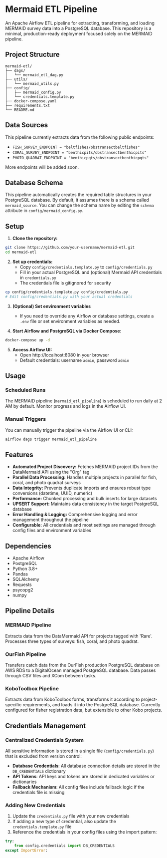 # Mermaid ETL Pipeline

An Apache Airflow ETL pipeline for extracting, transforming, and loading MERMAID survey data into a PostgreSQL database. This repository is a minimal, production-ready deployment focused solely on the MERMAID pipeline.

## Project Structure

```
mermaid-etl/
├── dags/
│   └── mermaid_etl_dag.py
├── utils/
│   └── mermaid_utils.py
├── config/
│   ├── mermaid_config.py
│   └── credentials.template.py
├── docker-compose.yaml
├── requirements.txt
└── README.md
```

## Data Sources

This pipeline currently extracts data from the following public endpoints:

- `FISH_SURVEY_ENDPOINT = "beltfishes/obstransectbeltfishes"`
- `CORAL_SURVEY_ENDPOINT = "benthicpits/obstransectbenthicpits"`
- `PHOTO_QUADRAT_ENDPOINT = "benthicpqts/obstransectbenthicpqts"`

More endpoints will be added soon.

## Database Schema

This pipeline automatically creates the required table structures in your PostgreSQL database. By default, it assumes there is a schema called `mermaid_source`. You can change the schema name by editing the `schema` attribute in `config/mermaid_config.py`.

## Setup

1. **Clone the repository:**

```bash
git clone https://github.com/your-username/mermaid-etl.git
cd mermaid-etl
```

2. **Set up credentials:**
   - Copy `config/credentials.template.py` to `config/credentials.py`
   - Fill in your actual PostgreSQL and (optional) Mermaid API credentials in `credentials.py`
   - The credentials file is gitignored for security

```bash
cp config/credentials.template.py config/credentials.py
# Edit config/credentials.py with your actual credentials
```

3. **(Optional) Set environment variables**
   - If you need to override any Airflow or database settings, create a `.env` file or set environment variables as needed.

4. **Start Airflow and PostgreSQL via Docker Compose:**

```bash
docker-compose up -d
```

5. **Access Airflow UI:**
   - Open http://localhost:8080 in your browser
   - Default credentials: username `admin`, password `admin`

## Usage

### Scheduled Runs
The MERMAID pipeline (`mermaid_etl_pipeline`) is scheduled to run daily at 2 AM by default. Monitor progress and logs in the Airflow UI.

### Manual Triggers
You can manually trigger the pipeline via the Airflow UI or CLI:

```bash
airflow dags trigger mermaid_etl_pipeline
```

## Features

- **Automated Project Discovery:** Fetches MERMAID project IDs from the DataMermaid API using the "Org" tag
- **Parallel Data Processing:** Handles multiple projects in parallel for fish, coral, and photo quadrat surveys
- **Data Integrity:** Prevents duplicate imports and ensures robust type conversions (datetime, UUID, numeric)
- **Performance:** Chunked processing and bulk inserts for large datasets
- **UPSERT Support:** Maintains data consistency in the target PostgreSQL database
- **Error Handling & Logging:** Comprehensive logging and error management throughout the pipeline
- **Configurable:** All credentials and most settings are managed through config files and environment variables

## Dependencies

- Apache Airflow
- PostgreSQL
- Python 3.8+
- Pandas
- SQLAlchemy
- Requests
- psycopg2
- numpy

## Pipeline Details

### MERMAID Pipeline
Extracts data from the DataMermaid API for projects tagged with 'Rare'. Processes three types of surveys: fish, coral, and photo quadrat.

### OurFish Pipeline
Transfers catch data from the OurFish production PostgreSQL database on AWS RDS to a DigitalOcean managed PostgreSQL database. Data passes through CSV files and XCom between tasks.

### KoboToolbox Pipeline
Extracts data from KoboToolbox forms, transforms it according to project-specific requirements, and loads it into the PostgreSQL database. Currently configured for fisher registration data, but extensible to other Kobo projects.

## Credentials Management

### Centralized Credentials System
All sensitive information is stored in a single file (`config/credentials.py`) that is excluded from version control:

- **Database Credentials**: All database connection details are stored in the `DB_CREDENTIALS` dictionary
- **API Tokens**: API keys and tokens are stored in dedicated variables or dictionaries
- **Fallback Mechanism**: All config files include fallback logic if the credentials file is missing

### Adding New Credentials

1. Update the `credentials.py` file with your new credentials
2. If adding a new type of credential, also update the `credentials.template.py` file
3. Reference the credentials in your config files using the import pattern:

```python
try:
    from config.credentials import DB_CREDENTIALS
except ImportError: